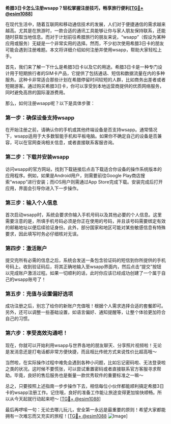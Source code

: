 **希腊3日卡怎么注册wsapp？轻松掌握注册技巧，畅享旅行便利[[TG💪+ @esim1088](https://t.me/s/esim1088)]**

在现代生活中，随着互联网和移动通信技术的发展，人们对于便捷通信的需求越来越高。尤其是在旅游时，一款合适的通讯工具能够让你与家人朋友保持联系，还能随时获取当地信息。而对于计划前往希腊旅行的朋友来说，“wsapp”（假设为某种应用或服务）无疑是一个非常实用的选择。然而，不少初次使用希腊3日卡的朋友可能会遇到注册难题。本文将详细介绍如何注册并使用wsapp，帮助大家轻松上手。

首先，我们来了解一下什么是希腊3日卡以及它的用途。希腊3日卡是一种专门设计用于短期旅行者的SIM卡产品，它提供了包括通话、短信和数据流量在内的多种服务。这种卡非常适合那些计划在希腊停留时间较短的人群，比如商务出差者或者短期游客。通过购买希腊3日卡，你可以享受到本地运营商提供的优质网络服务，同时避免高昂的国际漫游费用。

那么，如何注册wsapp呢？以下是具体步骤：

### **第一步：确保设备支持wsapp**
在开始注册之前，请确认你的手机或其他终端设备是否支持wsapp。通常情况下，wsapp适用于大多数智能手机和平板电脑。如果你不确定自己的设备是否兼容，可以在官网查询相关信息，或者直接联系客服咨询。

### **第二步：下载并安装wsapp**
访问wsapp的官方网站，找到下载链接后点击下载适合你设备的操作系统版本的应用程序。例如，如果是Android用户，则需要前往Google Play商店搜索“wsapp”进行安装；而iOS用户则需通过App Store完成下载。安装完成后打开应用，界面会引导你进入下一步操作。

### **第三步：输入个人信息**
首次启动wsapp时，系统会要求你输入手机号码以及其他必要的个人信息。这里需要注意的是，所填手机号码必须是你正在使用的号码，并且该号码需要绑定有效的邮箱地址以便后续验证身份。此外，部分国家和地区可能对某些敏感信息有特殊要求，因此填写时务必仔细核对无误。

### **第四步：激活账户**
提交完所有必需的信息之后，系统会发送一条包含验证码的短信到你所提供的手机号码上。收到验证码后，将其正确地输入至wsapp界面内，然后点击“提交”按钮以完成账户激活过程。如果一切顺利的话，此时你应该已经成功创建了一个属于自己的wsapp账号了！

### **第五步：充值与设置偏好选项**
成功注册之后，别忘了给你的新账户充值哦！根据个人需求选择合适的套餐即可。另外，还可以调整一些基础设置，如语言偏好、通知提醒等，让整个体验更加符合自己的习惯。

### **第六步：享受高效沟通吧！**
现在，你就可以开始利用wsapp与世界各地的朋友聊天、分享照片视频啦！无论是发消息还是打电话都非常方便快捷，而且相比传统方式来说性价比超高哦～

当然啦，在实际操作过程中难免会遇到各种小问题，比如忘记密码啦、无法登录啦之类的状况。这时候不要慌张，可以尝试重置密码或者直接联系官方客服寻求帮助。毕竟，良好的售后服务也是衡量一款优秀软件的重要标准之一嘛～

总之，只要按照上述指南一步步操作下去，相信每位小伙伴都能顺利搞定希腊3日卡的wsapp注册工作。记住哦，良好的准备工作能让旅途变得更加愉快顺畅。所以从今天起就行动起来吧～ [[TG💪+ @esim1088](https://t.me/s/esim1088)]

最后再啰嗦一句：无论去哪儿玩儿，安全第一永远是最重要的原则！希望大家都能拥有一次难忘而又充实的旅程！[[TG💪+ @esim1088](https://t.me/s/esim1088) ![Image](https://i.postimg.cc/4NQfJmqS/Snipaste-2025-05-13-00-14-12.png)]